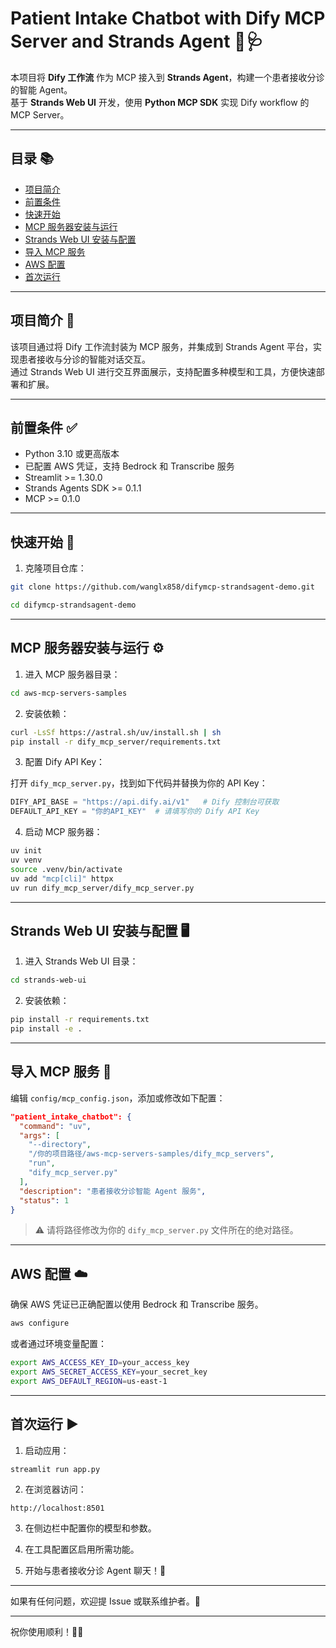 # Patient Intake Chatbot with Dify MCP Server and Strands Agent 🤖🩺

本项目将 **Dify 工作流** 作为 MCP 接入到 **Strands Agent**，构建一个患者接收分诊的智能 Agent。  
基于 **Strands Web UI** 开发，使用 **Python MCP SDK** 实现 Dify workflow 的 MCP Server。

---

## 目录 📚

- [项目简介](#项目简介)
- [前置条件](#前置条件)
- [快速开始](#快速开始)
- [MCP 服务器安装与运行](#mcp-服务器安装与运行)
- [Strands Web UI 安装与配置](#strands-web-ui-安装与配置)
- [导入 MCP 服务](#导入-mcp-服务)
- [AWS 配置](#aws-配置)
- [首次运行](#首次运行)

---

## 项目简介 📝

该项目通过将 Dify 工作流封装为 MCP 服务，并集成到 Strands Agent 平台，实现患者接收与分诊的智能对话交互。  
通过 Strands Web UI 进行交互界面展示，支持配置多种模型和工具，方便快速部署和扩展。

---

## 前置条件 ✅

- Python 3.10 或更高版本
- 已配置 AWS 凭证，支持 Bedrock 和 Transcribe 服务
- Streamlit >= 1.30.0
- Strands Agents SDK >= 0.1.1
- MCP >= 0.1.0

---

## 快速开始 🚀

1. 克隆项目仓库：

```bash
git clone https://github.com/wanglx858/difymcp-strandsagent-demo.git

cd difymcp-strandsagent-demo
````

---

## MCP 服务器安装与运行 ⚙️

1. 进入 MCP 服务器目录：

```bash
cd aws-mcp-servers-samples
```

2. 安装依赖：

```bash
curl -LsSf https://astral.sh/uv/install.sh | sh
pip install -r dify_mcp_server/requirements.txt
```

3. 配置 Dify API Key：

打开 `dify_mcp_server.py`，找到如下代码并替换为你的 API Key：

```python
DIFY_API_BASE = "https://api.dify.ai/v1"   # Dify 控制台可获取
DEFAULT_API_KEY = "你的API_KEY"  # 请填写你的 Dify API Key
```

4. 启动 MCP 服务器：

```bash
uv init
uv venv
source .venv/bin/activate
uv add "mcp[cli]" httpx
uv run dify_mcp_server/dify_mcp_server.py
```

---

## Strands Web UI 安装与配置 🖥️

1. 进入 Strands Web UI 目录：

```bash
cd strands-web-ui
```

2. 安装依赖：

```bash
pip install -r requirements.txt
pip install -e .
```

---

## 导入 MCP 服务 🔌

编辑 `config/mcp_config.json`，添加或修改如下配置：

```json
"patient_intake_chatbot": {
  "command": "uv",
  "args": [
    "--directory",
    "/你的项目路径/aws-mcp-servers-samples/dify_mcp_servers", 
    "run",
    "dify_mcp_server.py"
  ],
  "description": "患者接收分诊智能 Agent 服务",
  "status": 1
}
```

> ⚠️ 请将路径修改为你的 `dify_mcp_server.py` 文件所在的绝对路径。

---

## AWS 配置 ☁️

确保 AWS 凭证已正确配置以使用 Bedrock 和 Transcribe 服务。

```bash
aws configure
```

或者通过环境变量配置：

```bash
export AWS_ACCESS_KEY_ID=your_access_key
export AWS_SECRET_ACCESS_KEY=your_secret_key
export AWS_DEFAULT_REGION=us-east-1
```

---

## 首次运行 ▶️

1. 启动应用：

```bash
streamlit run app.py
```

2. 在浏览器访问：

```
http://localhost:8501
```

3. 在侧边栏中配置你的模型和参数。

4. 在工具配置区启用所需功能。

5. 开始与患者接收分诊 Agent 聊天！💬

---

如果有任何问题，欢迎提 Issue 或联系维护者。📩

---

祝你使用顺利！🚀✨

